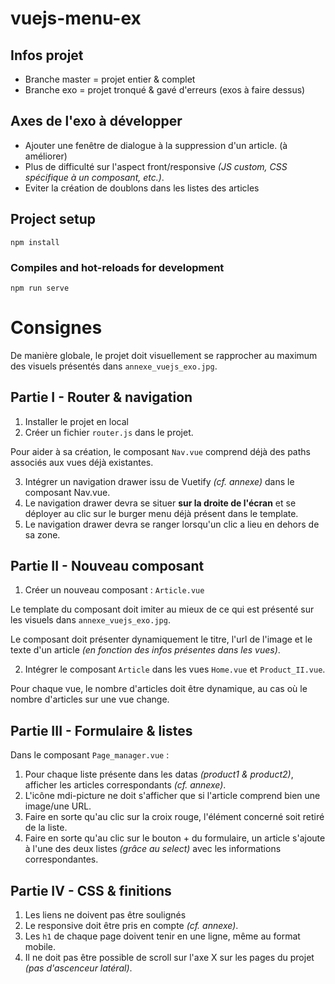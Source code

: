 # **vuejs-menu-ex**

## Infos projet

- Branche master = projet entier & complet
- Branche exo = projet tronqué & gavé d'erreurs (exos à faire dessus)

## Axes de l'exo à développer

- Ajouter une fenêtre de dialogue à la suppression d'un article. (à améliorer)
- Plus de difficulté sur l'aspect front/responsive *(JS custom, CSS spécifique à un composant, etc.)*.
- Eviter la création de doublons dans les listes des articles

## Project setup
```
npm install
```

### Compiles and hot-reloads for development
```
npm run serve
```

# **Consignes**

De manière globale, le projet doit visuellement se rapprocher au maximum des visuels présentés dans `annexe_vuejs_exo.jpg`.

## Partie I - **Router & navigation**

1. Installer le projet en local
2. Créer un fichier `router.js` dans le projet.

Pour aider à sa création, le composant `Nav.vue` comprend déjà des paths associés aux vues déjà existantes.

3. Intégrer un navigation drawer issu de Vuetify *(cf. annexe)* dans le composant Nav.vue.
4. Le navigation drawer devra se situer **sur la droite de l'écran** et se déployer au clic sur le burger menu déjà présent dans le template.
5. Le navigation drawer devra se ranger lorsqu'un clic a lieu en dehors de sa zone.

## Partie II - **Nouveau composant**

1. Créer un nouveau composant : `Article.vue`

Le template du composant doit imiter au mieux de ce qui est présenté sur les visuels dans `annexe_vuejs_exo.jpg`.

Le composant doit présenter dynamiquement le titre, l'url de l'image et le texte d'un article *(en fonction des infos présentes dans les vues)*.

2. Intégrer le composant `Article` dans les vues `Home.vue` et `Product_II.vue`.

Pour chaque vue, le nombre d'articles doit être dynamique, au cas où le nombre d'articles sur une vue change.


## Partie III - **Formulaire & listes**

Dans le composant `Page_manager.vue` :

1. Pour chaque liste présente dans les datas *(product1 & product2)*, afficher les articles correspondants *(cf. annexe)*.
2. L'icône mdi-picture ne doit s'afficher que si l'article comprend bien une image/une URL.
3. Faire en sorte qu'au clic sur la croix rouge, l'élément concerné soit retiré de la liste.
4. Faire en sorte qu'au clic sur le bouton + du formulaire, un article s'ajoute à l'une des deux listes *(grâce au select)* avec les informations correspondantes.

## Partie IV - **CSS & finitions**

1. Les liens ne doivent pas être soulignés
2. Le responsive doit être pris en compte *(cf. annexe)*.
3. Les `h1` de chaque page doivent tenir en une ligne, même au format mobile.
4. Il ne doit pas être possible de scroll sur l'axe X sur les pages du projet *(pas d'ascenceur latéral)*.
